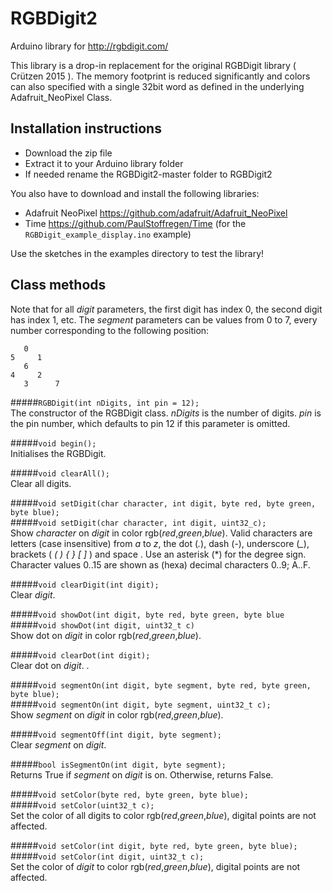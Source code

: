 # RGBDigit2
Arduino library for http://rgbdigit.com/

This library is a drop-in replacement for the original RGBDigit library ( Crützen 2015 ). The memory footprint is reduced significantly and colors can also specified with a single 32bit word as defined in the underlying Adafruit_NeoPixel Class. 

## Installation instructions
* Download the zip file
* Extract it to your Arduino library folder
* If needed rename the RGBDigit2-master folder to RGBDigit2
 
You also have to download and install the following libraries:
* Adafruit NeoPixel https://github.com/adafruit/Adafruit_NeoPixel
* Time https://github.com/PaulStoffregen/Time (for the `RGBDigit_example_display.ino` example)

Use the sketches in the examples directory to test the library!

## Class methods
Note that for all *digit* parameters, the first digit has index 0, the second digit has index 1, etc.
The *segment* parameters can be values from 0 to 7, every number corresponding to the following position:

       0
    5     1
       6
    4     2
       3      7

#####```RGBDigit(int nDigits, int pin = 12);```  
The constructor of the RGBDigit class. *nDigits* is the number of digits. *pin* is the pin number, which defaults to pin 12 if this parameter is omitted.

#####```void begin();```  
Initialises the RGBDigit.

#####```void clearAll();```  
Clear all digits.

#####```void setDigit(char character, int digit, byte red, byte green, byte blue);```  
#####```void setDigit(char character, int digit, uint32_c);```  
Show *character* on *digit* in color rgb(*red*,*green*,*blue*). Valid characters are letters (case insensitive) from *a* to *z*, the dot (*.*), dash (*-*), underscore (*_*), brackets ( *( ) { } [ ]* ) and space . Use an asterisk (*) for the degree sign. Character values 0..15 are shown as (hexa) decimal characters 0..9; A..F.

#####```void clearDigit(int digit);```  
Clear *digit*.

#####```void showDot(int digit, byte red, byte green, byte blue```  
#####```void showDot(int digit, uint32_t c)```  
Show dot on *digit* in color rgb(*red*,*green*,*blue*). 

#####```void clearDot(int digit);```  
Clear dot on *digit*. .

#####```void segmentOn(int digit, byte segment, byte red, byte green, byte blue);```  
#####```void segmentOn(int digit, byte segment, uint32_t c);```  
Show *segment* on *digit* in color rgb(*red*,*green*,*blue*). 

#####```void segmentOff(int digit, byte segment);```  
Clear *segment* on *digit*.

#####```bool isSegmentOn(int digit, byte segment);```  
Returns True if *segment* on *digit* is on. Otherwise, returns False.

#####```void setColor(byte red, byte green, byte blue);```  
#####```void setColor(uint32_t c);```  
Set the color of all digits to color rgb(*red*,*green*,*blue*), digital points are not affected.

#####```void setColor(int digit, byte red, byte green, byte blue);```  
#####```void setColor(int digit, uint32_t c);```  
Set the color of *digit* to color rgb(*red*,*green*,*blue*), digital points are not affected.

